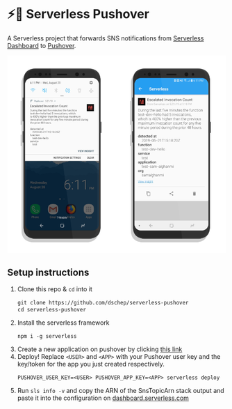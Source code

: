 # ⚡📲 Serverless Pushover

A Serverless project that forwards SNS notifications from
[Serverless Dashboard](https://dashboard.serverless.com)
to [Pushover](https://pushover.net).

![Screenshots of a push notification and detail in Pushover](./screenshots.png)


## Setup instructions
1. Clone this repo & `cd` into it
   ```shell
   git clone https://github.com/dschep/serverless-pushover
   cd serverless-pushover
   ```
1. Install the serverless framework
   ```shell
   npm i -g serverless
   ```
1. Create a new application on pushover by clicking [this link](https://pushover.net/apps/build)
1. Deploy! Replace `<USER>` and `<APP>` with your Pushover user key and the
   key/token for the app you just created respectively.
   ```shell
   PUSHOVER_USER_KEY=<USER> PUSHOVER_APP_KEY=<APP> serverless deploy
   ```
1. Run `sls info -v` and copy the ARN of the SnsTopicArn stack output and paste it into the
   configuration on [dashboard.serverless.com](https://dashboard.serverless.com)

